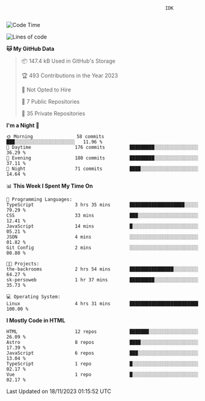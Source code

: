 ```text
                                                          IDK
                                       
```

<!--START_SECTION:waka-->
![Code Time](http://img.shields.io/badge/Code%20Time-89%20hrs%2023%20mins-blue)

![Lines of code](https://img.shields.io/badge/From%20Hello%20World%20I%27ve%20Written-108.4%20thousand%20lines%20of%20code-blue)

**🐱 My GitHub Data** 

> 📦 147.4 kB Used in GitHub's Storage 
 > 
> 🏆 493 Contributions in the Year 2023
 > 
> 🚫 Not Opted to Hire
 > 
> 📜 7 Public Repositories 
 > 
> 🔑 35 Private Repositories 
 > 
**I'm a Night 🦉** 

```text
🌞 Morning                58 commits          ███░░░░░░░░░░░░░░░░░░░░░░   11.96 % 
🌆 Daytime                176 commits         █████████░░░░░░░░░░░░░░░░   36.29 % 
🌃 Evening                180 commits         █████████░░░░░░░░░░░░░░░░   37.11 % 
🌙 Night                  71 commits          ████░░░░░░░░░░░░░░░░░░░░░   14.64 % 
```


📊 **This Week I Spent My Time On** 

```text
💬 Programming Languages: 
TypeScript               3 hrs 35 mins       ████████████████████░░░░░   79.29 % 
CSS                      33 mins             ███░░░░░░░░░░░░░░░░░░░░░░   12.41 % 
JavaScript               14 mins             █░░░░░░░░░░░░░░░░░░░░░░░░   05.21 % 
JSON                     4 mins              ░░░░░░░░░░░░░░░░░░░░░░░░░   01.82 % 
Git Config               2 mins              ░░░░░░░░░░░░░░░░░░░░░░░░░   00.80 % 

🐱‍💻 Projects: 
the-backrooms            2 hrs 54 mins       ████████████████░░░░░░░░░   64.27 % 
sk-persoweb              1 hr 37 mins        █████████░░░░░░░░░░░░░░░░   35.73 % 

💻 Operating System: 
Linux                    4 hrs 31 mins       █████████████████████████   100.00 % 
```

**I Mostly Code in HTML** 

```text
HTML                     12 repos            ███████░░░░░░░░░░░░░░░░░░   26.09 % 
Astro                    8 repos             ████░░░░░░░░░░░░░░░░░░░░░   17.39 % 
JavaScript               6 repos             ███░░░░░░░░░░░░░░░░░░░░░░   13.04 % 
TypeScript               1 repo              █░░░░░░░░░░░░░░░░░░░░░░░░   02.17 % 
Vue                      1 repo              █░░░░░░░░░░░░░░░░░░░░░░░░   02.17 % 
```




 Last Updated on 18/11/2023 01:15:52 UTC
<!--END_SECTION:waka-->

